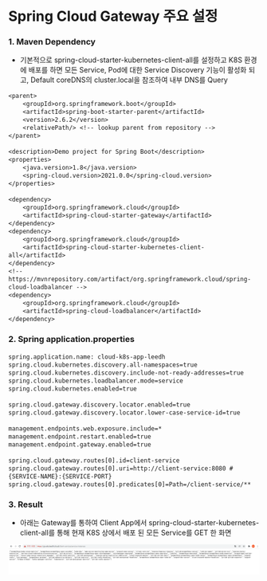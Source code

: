 # Spring Cloud Gateway 주요 설정

### 1. Maven Dependency
- 기본적으로 spring-cloud-starter-kubernetes-client-all를 설정하고 K8S 환경에 배포를 하면 모든 Service, Pod에 대한 Service Discovery 기능이 활성화 되고, Default coreDNS의 cluster.local을 참조하여 내부 DNS를 Query


```
<parent>
	<groupId>org.springframework.boot</groupId>
	<artifactId>spring-boot-starter-parent</artifactId>
	<version>2.6.2</version>
	<relativePath/> <!-- lookup parent from repository -->
</parent>

<description>Demo project for Spring Boot</description>
<properties>
	<java.version>1.8</java.version>
	<spring-cloud.version>2021.0.0</spring-cloud.version>
</properties>
	
<dependency>
	<groupId>org.springframework.cloud</groupId>
	<artifactId>spring-cloud-starter-gateway</artifactId>
</dependency>
<dependency>
    <groupId>org.springframework.cloud</groupId>
    <artifactId>spring-cloud-starter-kubernetes-client-all</artifactId>
</dependency>
<!-- https://mvnrepository.com/artifact/org.springframework.cloud/spring-cloud-loadbalancer -->
<dependency>
    <groupId>org.springframework.cloud</groupId>
    <artifactId>spring-cloud-loadbalancer</artifactId>
</dependency>
```

### 2. Spring application.properties

```
spring.application.name: cloud-k8s-app-leedh
spring.cloud.kubernetes.discovery.all-namespaces=true
spring.cloud.kubernetes.discovery.include-not-ready-addresses=true
spring.cloud.kubernetes.loadbalancer.mode=service
spring.cloud.kubernetes.enabled=true

spring.cloud.gateway.discovery.locator.enabled=true
spring.cloud.gateway.discovery.locator.lower-case-service-id=true

management.endpoints.web.exposure.include=*
management.endpoint.restart.enabled=true
management.endpoint.gateway.enabled=true
 
spring.cloud.gateway.routes[0].id=client-service
spring.cloud.gateway.routes[0].uri=http://client-service:8080 # {SERVICE-NAME}:{SERVICE-PORT}
spring.cloud.gateway.routes[0].predicates[0]=Path=/client-service/**
```


### 3. Result
- 아래는 Gateway를 통하여 Client App에서 spring-cloud-starter-kubernetes-client-all를 통해 현재 K8S 상에서 배포 된 모든 Service를 GET 한 화면

![spring-cloud-gateway-for-k8s-1][spring-cloud-gateway-for-k8s-1]

[spring-cloud-gateway-for-k8s-1]:./images/spring-cloud-gateway-for-k8s-1.PNG
